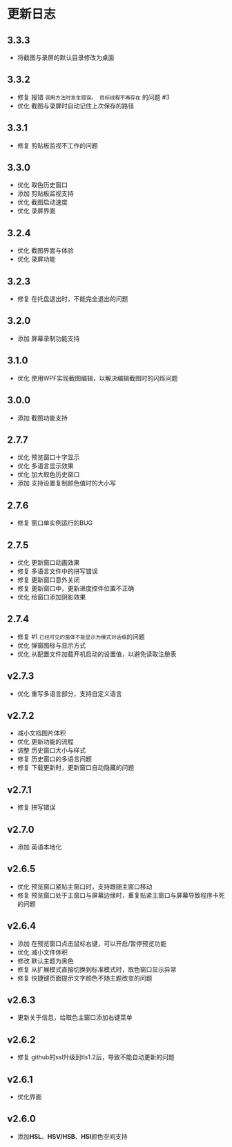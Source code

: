 # 更新日志

## 3.3.3

- 将截图与录屏的默认目录修改为桌面

## 3.3.2

- 修复 报错 `调用方法时发生错误。 目标线程不再存在` 的问题 #3
- 优化 截图与录屏时自动记住上次保存的路径

## 3.3.1

- 修复 剪贴板监视不工作的问题

## 3.3.0

- 优化 取色历史窗口
- 添加 剪贴板监视支持
- 优化 截图启动速度
- 优化 录屏界面

## 3.2.4

- 优化 截图界面与体验
- 优化 录屏功能

## 3.2.3

- 修复 在托盘退出时，不能完全退出的问题

## 3.2.0

- 添加 屏幕录制功能支持

## 3.1.0

- 优化 使用WPF实现截图编辑，以解决编辑截图时的闪烁问题

## 3.0.0

- 添加 截图功能支持

## 2.7.7

- 优化 预览窗口十字显示
- 优化 多语言显示效果
- 优化 加大取色历史窗口
- 添加 支持设置复制颜色值时的大小写

## 2.7.6

- 修复 窗口单实例运行的BUG

## 2.7.5

- 优化 更新窗口动画效果
- 修复 多语言文件中的拼写错误
- 修复 更新窗口意外关闭
- 修复 更新窗口中，更新进度控件位置不正确
- 优化 给窗口添加阴影效果

## 2.7.4

- 修复 #1 `已经可见的窗体不能显示为模式对话框`的问题
- 优化 弹窗图标与显示方式
- 优化 从配置文件加载开机启动的设置值，以避免读取注册表

## v2.7.3

- 优化 重写多语言部分，支持自定义语言

## v2.7.2

- 减小文档图片体积
- 优化 更新功能的流程
- 调整 历史窗口大小与样式
- 修复 历史窗口的多语言问题
- 修复 下载更新时，更新窗口自动隐藏的问题

## v2.7.1

- 修复 拼写错误

## v2.7.0

- 添加 英语本地化

## v2.6.5

- 优化 预览窗口紧贴主窗口时，支持跟随主窗口移动
- 修复 预览窗口处于主窗口与屏幕边缘时，重复贴紧主窗口与屏幕导致程序卡死的问题

## v2.6.4

- 添加 在预览窗口点击鼠标右键，可以开启/暂停预览功能
- 优化 减小文件体积
- 修改 默认主题为黑色
- 修复 从扩展模式直接切换到标准模式时，取色窗口显示异常
- 修复 快捷键页面提示文字颜色不随主题改变的问题

## v2.6.3

- 更新关于信息，给取色主窗口添加右键菜单

## v2.6.2

- 修复 github的ssl升级到tls1.2后，导致不能自动更新的问题

## v2.6.1

- 优化界面

## v2.6.0

- 添加**HSL**、**HSV/HSB**、**HSI**颜色空间支持